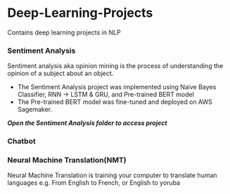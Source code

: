 # Deep-Learning-Projects
Contains deep learning projects in NLP


### Sentiment Analysis
Sentiment analysis aka opinion mining is the process of understanding the opinion of a subject about an object.
* The Sentiment Analysis project was implemented using Naive Bayes Classifier, RNN -> LSTM & GRU, and Pre-trained BERT model
* The Pre-trained BERT model was fine-tuned and deployed on AWS Sagemaker.

**_Open the Sentiment Analysis folder to access project_**



### Chatbot

### Neural Machine Translation(NMT)
Neural Machine Translation is training your computer to translate human languages e.g. From English to French, 
or English to yoruba
